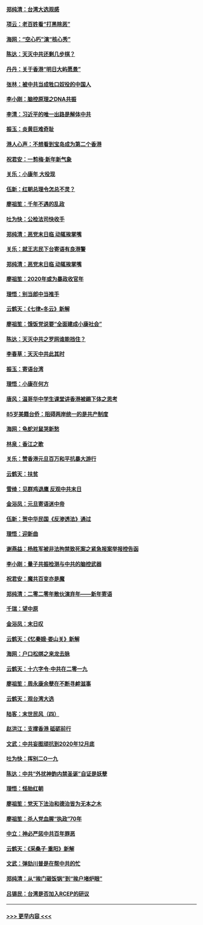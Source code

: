 #### [郑纯清：台湾大选观感](../pages/nsc993/n11786210.md?t=01121344) 
#### [项云：老百姓看“打黑除恶”](../pages/nsc993/n11785398.md?t=01121344) 
#### [海网：“空心朽”演“核心秀”](../pages/nsc993/n11783874.md?t=01121344) 
#### [陈达：天灭中共还剩几步棋？](../pages/nsc993/n11783719.md?t=01121344) 
#### [丹丹：关于香港“明日大屿愿景”](../pages/nsc993/n11783273.md?t=01121344) 
#### [张林：被中共当成牲口奴役的中国人](../pages/nsc993/n11782397.md?t=01121344) 
#### [李小刚：脑控原理之DNA共振](../pages/nsc993/n11780962.md?t=01121344) 
#### [李清：习近平的唯一出路是解体中共](../pages/nsc993/n11780866.md?t=01121344) 
#### [振玉：炎黄巨难奇耻](../pages/nsc993/n11779632.md?t=01121344) 
#### [港人心声：不想看到宝岛成为第二个香港](../pages/nsc993/n11778817.md?t=01121344) 
#### [祝君安：一剪梅‧新年新气象](../pages/nsc993/n11776340.md?t=01121344) 
#### [关乐：小康年 大役现](../pages/nsc993/n11774213.md?t=01121344) 
#### [伍新：红朝总理令怎总不灵？](../pages/nsc993/n11770813.md?t=01121344) 
#### [廖祖笙：千年不遇的乱政](../pages/nsc993/n11770373.md?t=01121344) 
#### [吐为快：公检法司快收手](../pages/nsc993/n11770359.md?t=01121344) 
#### [郑纯清：恶党末日临 动辄挨掌嘴](../pages/nsc993/n11769912.md?t=01121344) 
#### [关乐：就王志民下台寄语有良港警](../pages/nsc993/n11769903.md?t=01121344) 
#### [郑纯清：恶党末日临 动辄挨掌嘴](../pages/nsc993/n11769356.md?t=01121344) 
#### [廖祖笙：2020年或为暴政收官年](../pages/nsc993/n11768216.md?t=01121344) 
#### [理悟：别当郎中当推手](../pages/nsc993/n11768243.md?t=01121344) 
#### [云鹤天：《七律▪冬云》新解](../pages/nsc993/n11768204.md?t=01121344) 
#### [廖祖笙：饿饭党说要“全面建成小康社会”](../pages/nsc993/n11767482.md?t=01121344) 
#### [陈达：天灭中共之罗网谁能挡住？](../pages/nsc993/n11767465.md?t=01121344) 
#### [李春草：天灭中共此其时](../pages/nsc993/n11767452.md?t=01121344) 
#### [振玉：寄语台湾](../pages/nsc993/n11767432.md?t=01121344) 
#### [理悟：小康在何方](../pages/nsc993/n11767394.md?t=01121344) 
#### [唐风：温哥华中学生课堂讲香港被踢下体之思考](../pages/nsc993/n11766848.md?t=01121344) 
#### [85岁美籍台侨：阻碍两岸统一的是共产制度](../pages/nsc993/n11765043.md?t=01121344) 
#### [海网：龟蛇对鼠哭新愁](../pages/nsc993/n11764895.md?t=01121344) 
#### [林泉：香江之歌](../pages/nsc993/n11764415.md?t=01121344) 
#### [关乐：赞香港元旦百万和平抗暴大游行](../pages/nsc993/n11764382.md?t=01121344) 
#### [云鹤天：扶贫](../pages/nsc993/n11764245.md?t=01121344) 
#### [雪绮：见群鸡退鹰  反观中共末日](../pages/nsc993/n11762112.md?t=01121344) 
#### [金浴凤：元旦寄语迷中帝](../pages/nsc993/n11761788.md?t=01121344) 
#### [伍新：贺中华民国《反渗透法》通过](../pages/nsc993/n11761994.md?t=01121344) 
#### [理悟：迎新曲](../pages/nsc993/n11761152.md?t=01121344) 
#### [谢燕益：杨胜军被非法拘禁致死案之紧急报案举报控告函](../pages/nsc993/n11756134.md?t=01121344) 
#### [李小刚：量子共振检测与中共的脑控武器](../pages/nsc993/n11754518.md?t=01121344) 
#### [祝君安：魔共百变亦是魔](../pages/nsc993/n11754469.md?t=01121344) 
#### [郑纯清：二零二零年散伙演弃年——新年寄语](../pages/nsc993/n11754195.md?t=01121344) 
#### [千瑞：望中原](../pages/nsc993/n11754159.md?t=01121344) 
#### [金浴凤：末日叹](../pages/nsc993/n11752359.md?t=01121344) 
#### [云鹤天：《忆秦娥‧娄山关》新解](../pages/nsc993/n11752348.md?t=01121344) 
#### [海网：户口松绑之来龙去脉](../pages/nsc993/n11752328.md?t=01121344) 
#### [云鹤天：十六字令‧中共在二零一九](../pages/nsc993/n11752305.md?t=01121344) 
#### [廖祖笙：周永康余孽在不断寻衅滋事](../pages/nsc993/n11751013.md?t=01121344) 
#### [云鹤天：观台湾大选](../pages/nsc993/n11751007.md?t=01121344) 
#### [陆客：末世民风（四）](../pages/nsc993/n11749203.md?t=01121344) 
#### [赵洪江：支撑香港 砥砺前行](../pages/nsc993/n11748482.md?t=01121344) 
#### [文武：中共妄图顽抗到2020年12月底](../pages/nsc993/n11748446.md?t=01121344) 
#### [吐为快：挥别二O一九](../pages/nsc993/n11748411.md?t=01121344) 
#### [陈达：中共“外扰神韵内禁圣诞”自证是妖孽](../pages/nsc993/n11748226.md?t=01121344) 
#### [理悟：怪胎红朝](../pages/nsc993/n11748206.md?t=01121344) 
#### [廖祖笙：党天下法治和德治皆为无本之木](../pages/nsc993/n11748135.md?t=01121344) 
#### [廖祖笙：杀人党血腥“执政”70年](../pages/nsc993/n11745144.md?t=01121344) 
#### [中立：神必严惩中共百年罪恶](../pages/nsc993/n11744970.md?t=01121344) 
#### [云鹤天：《采桑子‧重阳》新解](../pages/nsc993/n11744948.md?t=01121344) 
#### [文武：弹劾川普是在帮中共的忙](../pages/nsc993/n11744758.md?t=01121344) 
#### [郑纯清：从“挨门砸饭锅”到“挨户堵炉眼”](../pages/nsc993/n11744745.md?t=01121344) 
#### [吕锡民：台湾是否加入RCEP的研议](../pages/nsc993/n11744701.md?t=01121344) 

----
#### [ >>> 更早内容 <<< ](../indexes/nsc993-earlier.md)
